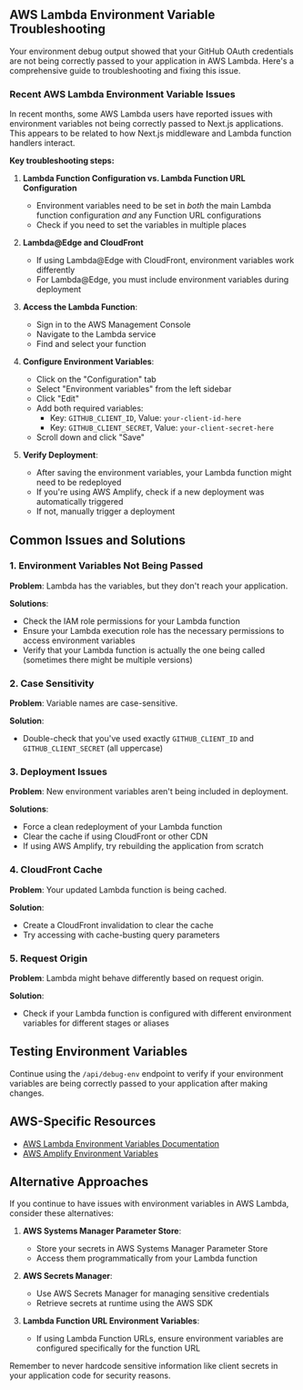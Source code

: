 ## AWS Lambda Environment Variable Troubleshooting

Your environment debug output showed that your GitHub OAuth credentials are not being correctly passed to your application in AWS Lambda. Here's a comprehensive guide to troubleshooting and fixing this issue.

### Recent AWS Lambda Environment Variable Issues

In recent months, some AWS Lambda users have reported issues with environment variables not being correctly passed to Next.js applications. This appears to be related to how Next.js middleware and Lambda function handlers interact.

**Key troubleshooting steps:**

1. **Lambda Function Configuration vs. Lambda Function URL Configuration**
   - Environment variables need to be set in *both* the main Lambda function configuration *and* any Function URL configurations
   - Check if you need to set the variables in multiple places

2. **Lambda@Edge and CloudFront**
   - If using Lambda@Edge with CloudFront, environment variables work differently
   - For Lambda@Edge, you must include environment variables during deployment

1. **Access the Lambda Function**:
   - Sign in to the AWS Management Console
   - Navigate to the Lambda service
   - Find and select your function

2. **Configure Environment Variables**:
   - Click on the "Configuration" tab
   - Select "Environment variables" from the left sidebar
   - Click "Edit"
   - Add both required variables:
     - Key: `GITHUB_CLIENT_ID`, Value: `your-client-id-here`
     - Key: `GITHUB_CLIENT_SECRET`, Value: `your-client-secret-here`
   - Scroll down and click "Save"

3. **Verify Deployment**:
   - After saving the environment variables, your Lambda function might need to be redeployed
   - If you're using AWS Amplify, check if a new deployment was automatically triggered
   - If not, manually trigger a deployment

## Common Issues and Solutions

### 1. Environment Variables Not Being Passed

**Problem**: Lambda has the variables, but they don't reach your application.

**Solutions**:
- Check the IAM role permissions for your Lambda function
- Ensure your Lambda execution role has the necessary permissions to access environment variables
- Verify that your Lambda function is actually the one being called (sometimes there might be multiple versions)

### 2. Case Sensitivity

**Problem**: Variable names are case-sensitive.

**Solution**:
- Double-check that you've used exactly `GITHUB_CLIENT_ID` and `GITHUB_CLIENT_SECRET` (all uppercase)

### 3. Deployment Issues

**Problem**: New environment variables aren't being included in deployment.

**Solutions**:
- Force a clean redeployment of your Lambda function
- Clear the cache if using CloudFront or other CDN
- If using AWS Amplify, try rebuilding the application from scratch

### 4. CloudFront Cache

**Problem**: Your updated Lambda function is being cached.

**Solution**:
- Create a CloudFront invalidation to clear the cache
- Try accessing with cache-busting query parameters

### 5. Request Origin

**Problem**: Lambda might behave differently based on request origin.

**Solution**:
- Check if your Lambda function is configured with different environment variables for different stages or aliases

## Testing Environment Variables

Continue using the `/api/debug-env` endpoint to verify if your environment variables are being correctly passed to your application after making changes.

## AWS-Specific Resources

- [AWS Lambda Environment Variables Documentation](https://docs.aws.amazon.com/lambda/latest/dg/configuration-envvars.html)
- [AWS Amplify Environment Variables](https://docs.aws.amazon.com/amplify/latest/userguide/environment-variables.html)

## Alternative Approaches

If you continue to have issues with environment variables in AWS Lambda, consider these alternatives:

1. **AWS Systems Manager Parameter Store**:
   - Store your secrets in AWS Systems Manager Parameter Store
   - Access them programmatically from your Lambda function

2. **AWS Secrets Manager**:
   - Use AWS Secrets Manager for managing sensitive credentials
   - Retrieve secrets at runtime using the AWS SDK

3. **Lambda Function URL Environment Variables**:
   - If using Lambda Function URLs, ensure environment variables are configured specifically for the function URL

Remember to never hardcode sensitive information like client secrets in your application code for security reasons.